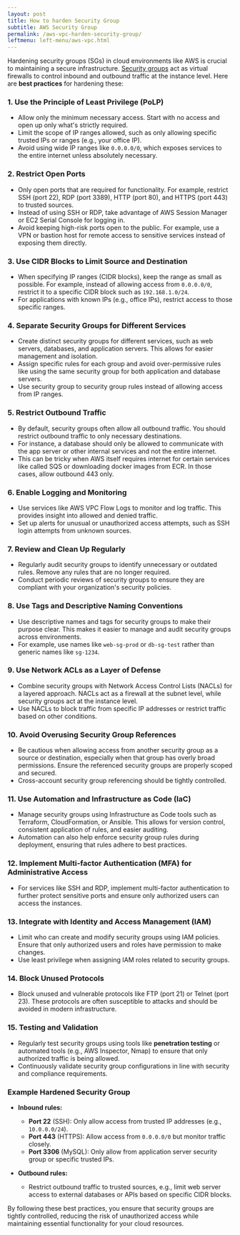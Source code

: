 ```yaml
---
layout: post
title: How to harden Security Group 
subtitle: AWS Security Group
permalink: /aws-vpc-harden-security-group/
leftmenu: left-menu/aws-vpc.html
---
```


Hardening security groups (SGs) in cloud environments like AWS is crucial to maintaining a secure infrastructure. [Security groups](/aws-vpc-security-group-security/) act as virtual firewalls to control inbound and outbound traffic at the instance level. Here are **best practices** for hardening these:

### 1. **Use the Principle of Least Privilege (PoLP)**
   - Allow only the minimum necessary access. Start with no access and open up only what's strictly required.
   - Limit the scope of IP ranges allowed, such as only allowing specific trusted IPs or ranges (e.g., your office IP).
   - Avoid using wide IP ranges like `0.0.0.0/0`, which exposes services to the entire internet unless absolutely necessary.

### 2. **Restrict Open Ports**
   - Only open ports that are required for functionality. For example, restrict SSH (port 22), RDP (port 3389), HTTP (port 80), and HTTPS (port 443) to trusted sources.
   - Instead of using SSH or RDP, take advantage of AWS Session Manager or EC2 Serial Console for logging in.
   - Avoid keeping high-risk ports open to the public. For example, use a VPN or bastion host for remote access to sensitive services instead of exposing them directly.

### 3. **Use CIDR Blocks to Limit Source and Destination**
   - When specifying IP ranges (CIDR blocks), keep the range as small as possible. For example, instead of allowing access from `0.0.0.0/0`, restrict it to a specific CIDR block such as `192.168.1.0/24`.
   - For applications with known IPs (e.g., office IPs), restrict access to those specific ranges.

### 4. **Separate Security Groups for Different Services**
   - Create distinct security groups for different services, such as web servers, databases, and application servers. This allows for easier management and isolation.
   - Assign specific rules for each group and avoid over-permissive rules like using the same security group for both application and database servers.
   - Use security group to security group rules instead of allowing access from IP ranges.

### 5. **Restrict Outbound Traffic**
   - By default, security groups often allow all outbound traffic. You should restrict outbound traffic to only necessary destinations.
   - For instance, a database should only be allowed to communicate with the app server or other internal services and not the entire internet.
   - This can be tricky when AWS itself requires internet for certain services like called SQS or downloading docker images from ECR. In those cases, allow outbound 443 only.

### 6. **Enable Logging and Monitoring**
   - Use services like AWS VPC Flow Logs to monitor and log traffic. This provides insight into allowed and denied traffic.
   - Set up alerts for unusual or unauthorized access attempts, such as SSH login attempts from unknown sources.

### 7. **Review and Clean Up Regularly**
   - Regularly audit security groups to identify unnecessary or outdated rules. Remove any rules that are no longer required.
   - Conduct periodic reviews of security groups to ensure they are compliant with your organization's security policies.

### 8. **Use Tags and Descriptive Naming Conventions**
   - Use descriptive names and tags for security groups to make their purpose clear. This makes it easier to manage and audit security groups across environments.
   - For example, use names like `web-sg-prod` or `db-sg-test` rather than generic names like `sg-1234`.

### 9. **Use Network ACLs as a Layer of Defense**
   - Combine security groups with Network Access Control Lists (NACLs) for a layered approach. NACLs act as a firewall at the subnet level, while security groups act at the instance level.
   - Use NACLs to block traffic from specific IP addresses or restrict traffic based on other conditions.

### 10. **Avoid Overusing Security Group References**
   - Be cautious when allowing access from another security group as a source or destination, especially when that group has overly broad permissions. Ensure the referenced security groups are properly scoped and secured.
   - Cross-account security group referencing should be tightly controlled.

### 11. **Use Automation and Infrastructure as Code (IaC)**
   - Manage security groups using Infrastructure as Code tools such as Terraform, CloudFormation, or Ansible. This allows for version control, consistent application of rules, and easier auditing.
   - Automation can also help enforce security group rules during deployment, ensuring that rules adhere to best practices.

### 12. **Implement Multi-factor Authentication (MFA) for Administrative Access**
   - For services like SSH and RDP, implement multi-factor authentication to further protect sensitive ports and ensure only authorized users can access the instances.

### 13. **Integrate with Identity and Access Management (IAM)**
   - Limit who can create and modify security groups using IAM policies. Ensure that only authorized users and roles have permission to make changes.
   - Use least privilege when assigning IAM roles related to security groups.

### 14. **Block Unused Protocols**
   - Block unused and vulnerable protocols like FTP (port 21) or Telnet (port 23). These protocols are often susceptible to attacks and should be avoided in modern infrastructure.

### 15. **Testing and Validation**
   - Regularly test security groups using tools like **penetration testing** or automated tools (e.g., AWS Inspector, Nmap) to ensure that only authorized traffic is being allowed.
   - Continuously validate security group configurations in line with security and compliance requirements.

### Example Hardened Security Group
- **Inbound rules:**
  - **Port 22** (SSH): Only allow access from trusted IP addresses (e.g., `10.0.0.0/24`).
  - **Port 443** (HTTPS): Allow access from `0.0.0.0/0` but monitor traffic closely.
  - **Port 3306** (MySQL): Only allow from application server security group or specific trusted IPs.
  
- **Outbound rules:**
  - Restrict outbound traffic to trusted sources, e.g., limit web server access to external databases or APIs based on specific CIDR blocks.

By following these best practices, you ensure that security groups are tightly controlled, reducing the risk of unauthorized access while maintaining essential functionality for your cloud resources.